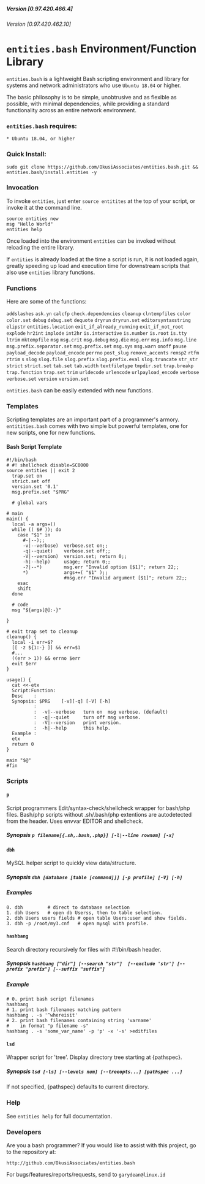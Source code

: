 ##### Version [0.97.420.466.4]
###### Version [0.97.420.462.10]
# `entities.bash` Environment/Function Library

`entities.bash` is a lightweight Bash scripting environment and library for systems and network administrators who use `Ubuntu 18.04` or higher.

The basic philosophy is to be simple, unobtrusive and as flexible as possible, with minimal dependencies, while providing a standard functionality across an entire network environment.

### `entities.bash` requires:

	* Ubuntu 18.04, or higher

### Quick Install:

    sudo git clone https://github.com/OkusiAssociates/entities.bash.git && entities.bash/install.entities -y

### Invocation

To invoke `entities`, just enter `source entitites` at the top of your script, or invoke it at the command line.
    
    source entities new
    msg "Hello World"
    entities help

Once loaded into the environment `entities` can be invoked without reloading the entire library.

If `entities` is already loaded at the time a script is run, it is not loaded again, greatly speeding up load and execution time for downstream scripts that also use `entities` library functions.

### Functions

Here are some of the functions:

`addslashes` `ask.yn` `calcfp` `check.dependencies` `cleanup` `clntempfiles` `color` `color.set` `debug` `debug.set` `dequote` `dryrun` `dryrun.set` `editorsyntaxstring` `elipstr` `entities.location` `exit_if_already_running` `exit_if_not_root` `explode` `hr2int` `implode` `int2hr` `is.interactive` `is.number` `is.root` `is.tty` `ltrim` `mktempfile` `msg` `msg.crit` `msg.debug` `msg.die` `msg.err` `msg.info` `msg.line` `msg.prefix.separator.set` `msg.prefix.set` `msg.sys` `msg.warn` `onoff` `pause` `payload_decode` `payload_encode` `perrno` `post_slug` `remove_accents` `remsp2` `rtfm` `rtrim` `s` `slog` `slog.file` `slog.prefix` `slog.prefix.eval` `slog.truncate` `str_str` `strict` `strict.set` `tab.set` `tab.width` `textfiletype` `tmpdir.set` `trap.breakp` `trap.function` `trap.set` `trim` `urldecode` `urlencode` `urlpayload_encode` `verbose` `verbose.set` `version` `version.set`

`entities.bash` can be easily extended with new functions.

### Templates

Scripting templates are an important part of a programmer's armory.  `entitities.bash` comes with two simple but powerful templates, one for new scripts, one for new functions.

#### Bash Script Template
````
#!/bin/bash
# #! shellcheck disable=SC0000
source entities || exit 2
  trap.set on
  strict.set off
  version.set '0.1'
  msg.prefix.set "$PRG"
  
  # global vars
  
# main
main() {
  local -a args=()
  while (( $# )); do
    case "$1" in
      #-|--);;
      -v|--verbose)  verbose.set on;;
      -q|--quiet)    verbose.set off;;
      -V|--version)  version.set; return 0;;
      -h|--help)     usage; return 0;;
      -?|--*)        msg.err "Invalid option [$1]"; return 22;;
      *)             args+=( "$1" );;
                     #msg.err "Invalid argument [$1]"; return 22;;
    esac
    shift
  done

  # code
  msg "${args[@]:-}"
   
}

# exit trap set to cleanup
cleanup() {
  local -i err=$?
  [[ -z ${1:-} ]] && err=$1
  #...
  ((err > 1)) && errno $err
  exit $err
}

usage() {
  cat <<-etx
  Script:Function: 
  Desc    : 
  Synopsis: $PRG    [-v][-q] [-V] [-h]
          :  
          :  -v|--verbose   turn on  msg verbose. (default)
          :  -q|--quiet     turn off msg verbose.
          :  -V|--version   print version.
          :  -h|--help      this help.
  Example : 
  etx
  return 0
}

main "$@"
#fin
````
### Scripts

#### `p`

Script programmers Edit/syntax-check/shellcheck wrapper for bash/php files. Bash/php scripts without .sh/.bash/php extentions are autodetected from the header. Uses envvar EDITOR and shellcheck.

##### Synopsis `p filename[{.sh,.bash,.php}] [-l|--line rownum] [-x]`

#### `dbh`

MySQL helper script to quickly view data/structure.

##### Synopsis `dbh [database [table [command]]] [-p profile] [-V] [-h]`

##### Examples 
    0. dbh         # direct to database selection
    1. dbh Users   # open db Userss, then to table selection.
    2. dbh Users users fields # open table Users:user and show fields. 
    3. dbh -p /root/my3.cnf   # open mysql with profile. 

#### `hashbang`

Search directory recursively for files with #!/bin/bash header.

##### Synopsis `hashbang ["dir"] [--search "str"]  [--exclude 'str'] [--prefix "prefix"] [--suffix "suffix"]` 
 
##### Example
 
    # 0. print bash script filenames
    hashbang                   
    # 1. print bash filenames matching pattern
    hashbang . -s '^whereisit' 
    # 2. print bash filenames containing string 'varname'
    #    in format "p filename -s"
    hashbang . -s 'some_var_name' -p 'p' -x '-s' >editfiles

#### `lsd`

Wrapper script for 'tree'. Display directory tree starting at {pathspec}.

##### Synopsis `lsd [-ls] [--levels num] [--treeopts...] [pathspec ...]`

If not specified, {pathspec} defaults to current directory.

### Help

See `entities help` for full documentation.

### Developers

Are you a bash programmer? If you would like to assist with this project, go to the repository at:

    http://github.com/OkusiAssociates/entities.bash

For bugs/features/reports/requests, send to `garydean@linux.id`

